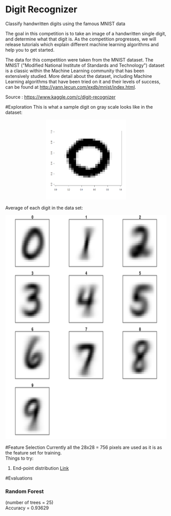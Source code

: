 # Digit Recognizer


Classify handwritten digits using the famous MNIST data

The goal in this competition is to take an image of a handwritten single digit, and determine what that digit is.  As the competition progresses, we will release tutorials which explain different machine learning algorithms and help you to get started.


The data for this competition were taken from the MNIST dataset. The MNIST ("Modified National Institute of Standards and Technology") dataset is a classic within the Machine Learning community that has been extensively studied.  More detail about the dataset, including Machine Learning algorithms that have been tried on it and their levels of success, can be found at http://yann.lecun.com/exdb/mnist/index.html.

Source : https://www.kaggle.com/c/digit-recognizer

#Exploration
This is what a sample digit on gray scale looks like in the dataset:<br/>
<center><img src = "output/sample_digit_0.png" height="250px" width="250px"></center>

Average of each digit in the data set:<br/>
<center><img src = "output/avg_digit.png" height="700px" width="700px"></center>

#Feature Selection
Currently all the 28x28 = 756 pixels are used as it is as the feature set for training.<br/>
Things to try:

1. End-point distribution <a href="https://www.kaggle.com/c/digit-recognizer/prospector#72" target="_blank">Link</a>

#Evaluations
<h3>Random Forest</h3>
(number of trees = 25)<br/>
Accuracy = 0.93629

